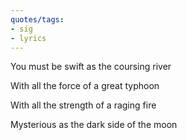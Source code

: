 ```yaml
---
quotes/tags:
- sig
- lyrics
---
```




You must be swift as the coursing river

With all the force of a great typhoon

With all the strength of a raging fire

Mysterious as the dark side of the moon